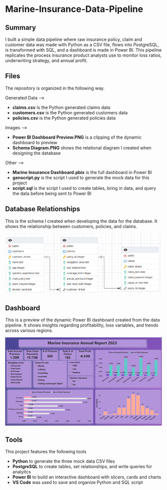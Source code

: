 # Marine-Insurance-Data-Pipeline

## Summary
I built a simple data pipeline where raw insurance policy, claim and customer data was made with Python as a CSV file, flows into PostgreSQL, is transformed with SQL, and a dashboard is made in Power BI. This pipeline replicates the process insurance product analysts use to monitor loss ratios, underwriting strategy, and annual profit.

## Files
The repository is organized in the following way. 

Generated Data -->
- **claims.csv** is the Python generated claims data
- **customers.csv** is the Python generated customers data
- **policies.csv** is the Python generated policies data

Images --> 
- **Power BI Dashboard Preview.PNG** is a clipping of the dynamic dashboard to preview
- **Schema Diagram.PNG** shows the relational diagram I created when designing the database

Other -->
- **Marine Insurance Dashboard.pbix** is the full dashboard in Power BI
- **genscript.py** is the script I used to generate the mock data for this project
- **script.sql** is the script I used to create tables, bring in data, and query the data before being sent to Power BI

## Database Relationships
This is the schema I created when developing the data for the database. It shows the relationship between customers, policies, and claims.

![Schema Diagram](Images/Schema%20Diagram.PNG)


## Dashboard
This is a preview of the dynamic Power BI dashboard created from the data pipeline. It shows insights regarding profitability, loss variables, and trends across various regions.

![Dashboard Preview](Images/Power%20BI%20Dashboard%20Preview.PNG)

## Tools
This project features the following tools
- **Python** to generate the three mock data CSV files
- **PostgreSQL** to create tables, set relationships, and write queries for analyitcs
- **Power BI** to build an interactive dashboard with slicers, cards and charts
- **VS Code** was used to save and organize Python and SQL script
